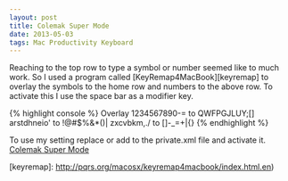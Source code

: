 ```yaml
---
layout: post
title: Colemak Super Mode
date: 2013-05-03
tags: Mac Productivity Keyboard
---
```


Reaching to the top row to type a symbol or number seemed like to much
work. So I used a program called [KeyRemap4MacBook][keyremap] to overlay the symbols to the home row and numbers to the above row. To activate this I use the space bar as a modifier key.

{% highlight console %}
Overlay 1234567890-= to QWFPGJLUY;[]
arstdhneio' to !@#$%&amp;*()|
zxcvbkm,./ to []-_=+|{}
{% endhighlight %}

To use my setting replace or add to the private.xml file and activate it.
[Colemak Super Mode](/downloads/private.xml)

[keyremap]: http://pqrs.org/macosx/keyremap4macbook/index.html.en)
